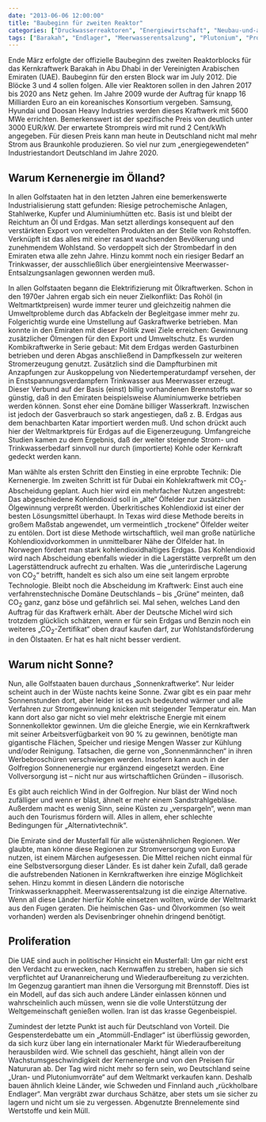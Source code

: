 ```yaml
---
date: "2013-06-06 12:00:00"
title: "Baubeginn für zweiten Reaktor"
categories: ["Druckwasserreaktoren", "Energiewirtschaft", "Neubau-und-abgaenge"]
tags: ["Barakah", "Endlager", "Meerwasserentsalzung", "Plutonium", "Proliferation", "Sonnenenergie", "Stromkosten", "Texas", "Ueberkritisches-kohlendioxid", "Uran", "Wiederaufbereitung", "Windenergie"]
---
```


Ende März erfolgte der offizielle Baubeginn des zweiten Reaktorblocks für das Kernkraftwerk Barakah in Abu Dhabi in der Vereinigten Arabischen Emiraten (UAE). Baubeginn für den ersten Block war im July 2012. Die Blöcke 3 und 4 sollen folgen. Alle vier Reaktoren sollen in den Jahren 2017 bis 2020 ans Netz gehen. Im Jahre 2009 wurde der Auftrag für knapp 16 Milliarden Euro an ein koreanisches Konsortium vergeben. Samsung, Hyundai und Doosan Heavy Industries werden dieses Kraftwerk mit 5600 MWe errichten. Bemerkenswert ist der spezifische Preis von deutlich unter 3000 EUR/kW. Der erwartete Strompreis wird mit rund 2 Cent/kWh angegeben. Für diesen Preis kann man heute in Deutschland nicht mal mehr Strom aus Braunkohle produzieren. So viel nur zum „energiegewendeten“ Industriestandort Deutschland im Jahre 2020.


## Warum Kernenergie im Ölland?

In allen Golfstaaten hat in den letzten Jahren eine bemerkenswerte Industrialisierung statt gefunden: Riesige petrochemische Anlagen, Stahlwerke, Kupfer und Aluminiumhütten etc. Basis ist und bleibt der Reichtum an Öl und Erdgas. Man setzt allerdings konsequent auf den verstärkten Export von veredelten Produkten an der Stelle von Rohstoffen. Verknüpft ist das alles mit einer rasant wachsenden Bevölkerung und zunehmendem Wohlstand. So verdoppelt sich der Strombedarf in den Emiraten etwa alle zehn Jahre. Hinzu kommt noch ein riesiger Bedarf an Trinkwasser, der ausschließlich über energieintensive Meerwasser-Entsalzungsanlagen gewonnen werden muß.

In allen Golfstaaten begann die Elektrifizierung mit Ölkraftwerken. Schon in den 1970er Jahren ergab sich ein neuer Zielkonflikt: Das Rohöl (in Weltmartktpreisen) wurde immer teurer und gleichzeitig nahmen die Umweltprobleme durch das Abfackeln der Begleitgase immer mehr zu. Folgerichtig wurde eine Umstellung auf Gaskraftwerke betrieben. Man konnte in den Emiraten mit dieser Politik zwei Ziele erreichen: Gewinnung zusätzlicher Ölmengen für den Export und Umweltschutz. Es wurden Kombikraftwerke in Serie gebaut: Mit dem Erdgas werden Gasturbinen betrieben und deren Abgas anschließend in Dampfkesseln zur weiteren Stromerzeugung genutzt. Zusätzlich sind die Dampfturbinen mit Anzapfungen zur Auskoppelung von Niedertemperaturdampf versehen, der in Enstspannungsverdampfern Trinkwasser aus Meerwasser erzeugt. Dieser Verbund auf der Basis (einst) billig vorhandenen Brennstoffs war so günstig, daß in den Emiraten beispielsweise Aluminiumwerke betrieben werden können. Sonst eher eine Domäne billiger Wasserkraft. Inzwischen ist jedoch der Gasverbrauch so stark angestiegen, daß z. B. Erdgas aus dem benachbarten Katar importiert werden muß. Und schon drückt auch hier der Weltmarktpreis für Erdgas auf die Eigenerzeugung. Umfangreiche Studien kamen zu dem Ergebnis, daß der weiter steigende Strom- und Trinkwasserbedarf sinnvoll nur durch (importierte) Kohle oder Kernkraft gedeckt werden kann.

Man wählte als ersten Schritt den Einstieg in eine erprobte Technik: Die Kernenergie. Im zweiten Schritt ist für Dubai ein Kohlekraftwerk mit CO<sub>2</sub>-Abscheidung geplant. Auch hier wird ein mehrfacher Nutzen angestrebt: Das abgeschiedene Kohlendioxid soll in „alte“ Ölfelder zur zusätzlichen Ölgewinnung verpreßt werden. Überkritisches Kohlendioxid ist einer der besten Lösungsmittel überhaupt. In Texas wird diese Methode bereits in großem Maßstab angewendet, um vermeintlich „trockene“ Ölfelder weiter zu entölen. Dort ist diese Methode wirtschaftlich, weil man große natürliche Kohlendioxidvorkommen in unmittelbarer Nähe der Ölfelder hat. In Norwegen fördert man stark kohlendioxidhaltiges Erdgas. Das Kohlendioxid wird nach Abscheidung ebenfalls wieder in die Lagerstätte verpreßt um den Lagerstättendruck aufrecht zu erhalten. Was die „unterirdische Lagerung von CO<sub>2</sub>“ betrifft, handelt es sich also um eine seit langem erprobte Technologie. Bleibt noch die Abscheidung im Kraftwerk: Einst auch eine verfahrenstechnische Domäne Deutschlands – bis „Grüne“ meinten, daß CO<sub>2</sub> ganz, ganz böse und gefährlich sei. Mal sehen, welches Land den Auftrag für das Kraftwerk erhält. Aber der Deutsche Michel wird sich trotzdem glücklich schätzen, wenn er für sein Erdgas und Benzin noch ein weiteres „CO<sub>2</sub><a id="MMDHTMLSCROLLPOINT"></a>-Zertifikat“ oben drauf kaufen darf, zur Wohlstandsförderung in den Ölstaaten. Er hat es halt nicht besser verdient.


## Warum nicht Sonne?

Nun, alle Golfstaaten bauen durchaus „Sonnenkraftwerke“. Nur leider scheint auch in der Wüste nachts keine Sonne. Zwar gibt es ein paar mehr Sonnenstunden dort, aber leider ist es auch bedeutend wärmer und alle Verfahren zur Stromgewinnung knicken mit steigender Temperatur ein. Man kann dort also gar nicht so viel mehr elektrische Energie mit einem Sonnenkollektor gewinnen. Um die gleiche Energie, wie ein Kernkraftwerk mit seiner Arbeitsverfügbarkeit von 90 % zu gewinnen, benötigte man gigantische Flächen, Speicher und riesige Mengen Wasser zur Kühlung und/oder Reinigung. Tatsachen, die gerne von „Sonnenmännchen“ in ihren Werbebroschüren verschwiegen werden. Insofern kann auch in der Golfregion Sonnenenergie nur ergänzend eingesetzt werden. Eine Vollversorgung ist – nicht nur aus wirtschaftlichen Gründen – illusorisch.

Es gibt auch reichlich Wind in der Golfregion. Nur bläst der Wind noch zufälliger und wenn er bläst, ähnelt er mehr einem Sandstrahlgebläse. Außerdem macht es wenig Sinn, seine Küsten zu „verspargeln“, wenn man auch den Tourismus fördern will. Alles in allem, eher schlechte Bedingungen für „Alternativtechnik“.

Die Emirate sind der Musterfall für alle wüstenähnlichen Regionen. Wer glaubte, man könne diese Regionen zur Stromversorgung von Europa nutzen, ist einem Märchen aufgesessen. Die Mittel reichen nicht einmal für eine Selbstversorgung dieser Länder. Es ist daher kein Zufall, daß gerade die aufstrebenden Nationen in Kernkraftwerken ihre einzige Möglichkeit sehen. Hinzu kommt in diesen Ländern die notorische Trinkwasserknappheit. Meerwasserentsalzung ist die einzige Alternative. Wenn all diese Länder hierfür Kohle einsetzen wollten, würde der Weltmarkt aus den Fugen geraten. Die heimischen Gas- und Ölvorkommen (so weit vorhanden) werden als Devisenbringer ohnehin dringend benötigt.


## Proliferation

Die UAE sind auch in politischer Hinsicht ein Musterfall: Um gar nicht erst den Verdacht zu erwecken, nach Kernwaffen zu streben, haben sie sich verpflichtet auf Urananreicherung und Wiederaufbereitung zu verzichten. Im Gegenzug garantiert man ihnen die Versorgung mit Brennstoff. Dies ist ein Modell, auf das sich auch andere Länder einlassen können und wahrscheinlich auch müssen, wenn sie die volle Unterstützung der Weltgemeinschaft genießen wollen. Iran ist das krasse Gegenbeispiel.

Zumindest der letzte Punkt ist auch für Deutschland von Vorteil. Die Gespensterdebatte um ein „Atommüll-Endlager“ ist überflüssig geworden, da sich kurz über lang ein internationaler Markt für Wiederaufbereitung herausbilden wird. Wie schnell das geschieht, hängt allein von der Wachstumsgeschwindigkeit der Kernenergie und von den Preisen für Natururan ab. Der Tag wird nicht mehr so fern sein, wo Deutschland seine „Uran- und Plutoniumvorräte“ auf dem Weltmarkt verkaufen kann. Deshalb bauen ähnlich kleine Länder, wie Schweden und Finnland auch „rückholbare Endlager“. Man vergräbt zwar durchaus Schätze, aber stets um sie sicher zu lagern und nicht um sie zu vergessen. Abgenutzte Brennelemente sind Wertstoffe und kein Müll.

